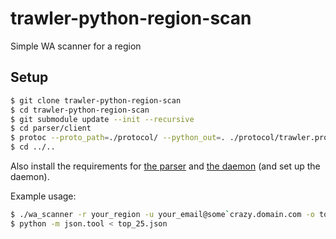 # trawler-python-region-scan
Simple WA scanner for a region

## Setup

```bash
$ git clone trawler-python-region-scan
$ cd trawler-python-region-scan
$ git submodule update --init --recursive
$ cd parser/client
$ protoc --proto_path=./protocol/ --python_out=. ./protocol/trawler.proto
$ cd ../..
```

Also install the requirements for [the parser](https://github.com/Eluvatar/trawler-parser-python) and [the daemon](https://github.com/Eluvatar/trawler-daemon-c) (and set up the daemon).

Example usage:

```bash
$ ./wa_scanner -r your_region -u your_email@some`crazy.domain.com -o top_25.json
$ python -m json.tool < top_25.json
```
